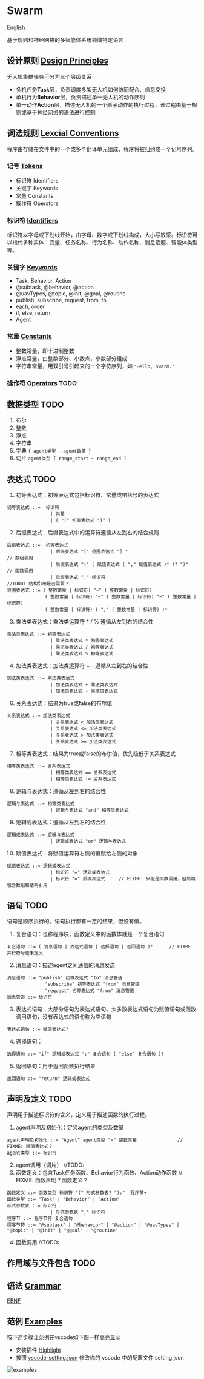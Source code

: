 # Swarm

[English](./README.md)

基于规则和神经网络的多智能体系统领域特定语言

## 设计原则 [Design Principles](./README.md/#design-principles)

无人机集群任务可分为三个层级关系

- 多机任务**Task**层，负责调度多架无人机如何协同配合、信息交换
- 单机行为**Behavior**层，负责描述单一无人机的动作序列
- 单一动作**Action**层，描述无人机的一个原子动作的执行过程，该过程由基于规则或基于神经网络的语法进行控制

## 词法规则 [Lexcial Conventions](./README.md/#lexcial-conventions)

程序由存储在文件中的一个或多个翻译单元组成，程序将被归约成一个记号序列。

### 记号 [Tokens](./README.md/#tokens)

- 标识符 Identifiers
- 关键字 Keywords
- 常量 Constants
- 操作符 Operators

### 标识符 [Identifiers](./README.md/#identifiers)

标识符以字母或下划线开始，由字母、数字或下划线构成，大小写敏感。标识符可以指代多种实体：变量、任务名称、行为名称、动作名称、消息话题、智能体类型等。

### 关键字 [Keywords](./README.md/#keywords)

- Task, Behavior, Action
- @subtask, @behavior, @action
- @uavTypes, @topic, @init, @goal, @routine
- publish, subscribe, request, from, to
- each, order
- if, else, return
- Agent

### 常量 [Constants](./README.md/#constants)

- 整数常量，即十进制整数
- 浮点常量，由整数部分、小数点，小数部分组成
- 字符串常量，用双引号引起来的一个字符序列，如 `"Hello, swarm."`

### 操作符 [Operators](./README.md/#operators) TODO

## 数据类型 TODO

1. 布尔
2. 整数
3. 浮点
4. 字符串
5. 字典 `{ agent类型 ：agent数量 }`
6. 切片 `agent类型 [ range_start ~ range_end ]`

## 表达式   TODO

1. 初等表达式：初等表达式包括标识符、常量或带括号的表达式

```ebnf
初等表达式 ::=  标识符 
                | 常量 
                | ( "(" 初等表达式 ")" )
```

2. 后缀表达式：后缀表达式中的运算符遵循从左到右的结合规则

```ebnf
后缀表达式 ::=  初等表达式 
                | 后缀表达式 "[" 范围表达式 "] "                            // 数组引用
                | 后缀表达式 "(" ( 赋值表达式 ( "," 赋值表达式 )* )? ")"     // 函数调用
                | 后缀表达式 "." 标识符                                     //TODO: 结构引用是否需要？
范围表达式 ::= ( 整数常量 | 标识符) "~" ( 整数常量 | 标识符)
            | ( 整数常量 | 标识符) "~" ( 整数常量 | 标识符) "~" ( 整数常量 | 标识符)
            | ( 整数常量 | 标识符) ( "," ( 整数常量 | 标识符) )*
```

3. 乘法类表达式：乘法类运算符 * / % 遵循从左到右的结合性

```ebnf
乘法类表达式 ::= 初等表达式
                | 乘法类表达式 * 初等表达式
                | 乘法类表达式 / 初等表达式
                | 乘法类表达式 % 初等表达式
```

4. 加法类表达式：加法类运算符 + - 遵循从左到右的结合性

```ebnf
加法类表达式 ::= 乘法类表达式
                | 加法类表达式 + 乘法类表达式
                | 加法类表达式 - 乘法类表达式
```

6. 关系表达式：结果为true或false的布尔值

```ebnf
关系表达式 ::= 加法类表达式
                | 关系表达式 < 加法类表达式
                | 关系表达式 <= 加法类表达式
                | 关系表达式 > 加法类表达式
                | 关系表达式 >= 加法类表达式
```

7. 相等类表达式：结果为true或false的布尔值，优先级低于关系表达式

```ebnf
相等类表达式 ::= 关系表达式
                | 相等类表达式 == 关系表达式
                | 相等类表达式 != 关系表达式
```

8. 逻辑与表达式：遵循从左到右的结合性

```ebnf
逻辑与表达式 ::= 相等类表达式
                | 逻辑与表达式 "and" 相等类表达式
```

9. 逻辑或表达式：遵循从左到右的结合性

```ebnf
逻辑或表达式 ::= 逻辑与表达式
                | 逻辑或表达式 "or" 逻辑与表达式
```

10. 赋值表达式：将赋值运算符右侧的值赋给左侧的对象

```ebnf
赋值表达式 ::= 逻辑或表达式
                | 标识符 "=" 逻辑或表达式
                | 标识符 "=" 后缀表达式     // FIXME: 只能是函数调用，但后缀包含数组和结构引用
```

## 语句 TODO

语句是顺序执行的。语句执行都有一定的结果，但没有值。

1. 复合语句：也称程序块，函数定义中的函数体就是一个复合语句

```ebnf
复合语句 ::= ( 消息语句 | 表达式语句 | 选择语句 | 返回语句 )*      // FIXME: 并行符号还未定义
```

2. 消息语句：描述agent之间通信的消息发送

```ebnf
消息语句 ::= "publish" 初等表达式 "to" 消息管道
            | "subscribe" 初等表达式 "from" 消息管道
            | "request" 初等表达式 "from" 消息管道
消息管道 ::= 标识符
```

3. 表达式语句：大部分语句为表达式语句。大多数表达式语句为赋值语句或函数调用语句，没有表达式的语句称为空语句

```ebnf
表达式语句 ::= 赋值表达式?
```

4. 选择语句：

```ebnf
选择语句 ::= "if" 逻辑或表达式 ":" 复合语句 ( "else" 复合语句 )?
```

5. 返回语句：用于返回函数执行结果

```ebnf
返回语句 ::= "return" 逻辑或表达式
```

## 声明及定义 TODO

声明用于描述标识符的含义，定义用于描述函数的执行过程。

1. agent声明及初始化：定义agent的类型及数量

```ebnf
agent声明及初始化 ::= "Agent" agent类型 "=" 整数常量               // FIXME: 赋值表达式？
agent类型 ::= 标识符
```

2. agent调用（切片）    //TODO:
3. 函数定义：包含Task任务函数、Behavior行为函数、Action动作函数     // FIXME: 函数声明？函数定义？

```ebnf
函数定义 ::= 函数类型 标识符 "(" 形式参数表? "):"  程序节+
函数类型 ::= "Task" | "Behavior" | "Action"
形式参数表 ::= 标识符
                | 形式参数表 "," 标识符
程序节 ::= 程序节符 复合语句
程序节符 ::= "@subtask" | "@behavior" | "@action" | "@uavTypes" | "@topic" | "@init" | "@goal" | "@routine"
```

4. 函数调用 //TODO:

## 作用域与文件包含 TODO

## 语法 [Grammar](./README.md/#grammar)

[EBNF](EBNF.ebnf)

## 范例 [Examples](./examples)

按下述步骤让范例在vscode如下图一样高亮显示

- 安装插件 [Highlight](https://marketplace.visualstudio.com/items?itemName=fabiospampinato.vscode-highlight)
- 按照 [vscode-setting.json](./examples/zh-CN/vscode-settings.json) 修改你的 vscode 中的配置文件 setting.json

![examples](./img/examples.zh-CN.png)
